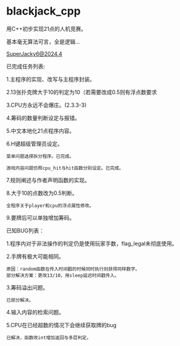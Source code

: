 # blackjack_cpp
用C++初步实现21点的人机竞赛。

基本毫无算法可言，全是逻辑...

SuperJacky6@2024.4


已完成任务列表:

1.主程序的实现、改写与主程序封装。

2.13张扑克牌大于10的判定为10（若需要改成0.5则有浮点数要求

3.CPU方永远不会爆庄。(2.3.3-3)

4.筹码的数量判断设定与报错。

5.中文本地化21点程序内容。

6.H键超级管理员设定。

	菜单问题选择拆分程序。已完成。
 
	游戏内容问题仿照cpu_hit与hit函数分别设定。已完成。
 
7.规则阐述与作者声明函数的实现。

8.大于10的点数改为0.5判断。

	全程序关于player和cpu的浮点属性修改。
 
9.要牌后可以单独增加筹码。


已知BUG列表：

1.程序内对于非法操作的判定仍是使用玩家手数，flag_legal未彻底使用。

2.手牌有极大可能相同。

	原因：random函数在传入时间戳的时候同时执行则获得同样数字。
	部分解决方案：更改13/10，用sleep延迟时间戳传入。
 
3.筹码溢出问题。

	已部分解决。
 
4.输入内容的检索问题。

5.CPU在已经超数的情况下会继续获取牌的bug

	已解决，函数改int增加返回与多层判定。
 

